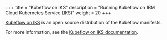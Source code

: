 +++
title = "Kubeflow on IKS"
description = "Running Kubeflow on IBM Cloud Kubernetes Service (IKS)"
weight = 20
+++

[Kubeflow on IKS](https://ibm.github.io/manifests/) is an open source distribution of the Kubeflow manifests.

For more information, see the [Kubeflow on IKS documentation](https://ibm.github.io/manifests/docs/).
